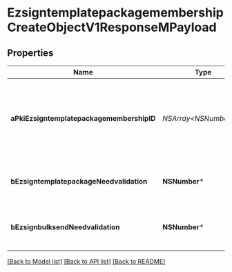 # EzsigntemplatepackagemembershipCreateObjectV1ResponseMPayload

## Properties
Name | Type | Description | Notes
------------ | ------------- | ------------- | -------------
**aPkiEzsigntemplatepackagemembershipID** | **NSArray&lt;NSNumber*&gt;*** | An array of unique IDs representing the object that were requested to be created.  They are returned in the same order as the array containing the objects to be created that was sent in the request. | 
**bEzsigntemplatepackageNeedvalidation** | **NSNumber*** | Whether the Ezsignbulksend was automatically modified and needs a manual validation | 
**bEzsignbulksendNeedvalidation** | **NSNumber*** | Whether the Ezsigntemplatepackage was automatically modified and needs a manual validation | 

[[Back to Model list]](../README.md#documentation-for-models) [[Back to API list]](../README.md#documentation-for-api-endpoints) [[Back to README]](../README.md)


